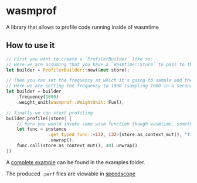 # wasmprof

A library that allows to profile code running inside of wasmtime

## How to use it

```rust
// First you want to create a `ProfilerBuilder` like so:
// Here we are assuming that you have a `Wasmtime::Store` to pass to the builder.
let builder = ProfilerBuilder::new(&mut store);

// Then you can set the frequency at which it's going to sample and the kind of weight to use:
// Here we are setting the frequency to 1000 (sampling 1000 in a second) and we chose `Fuel` as the weight
let builder = builder
    .frequency(1000)
    .weight_unit(wasmprof::WeightUnit::Fuel);

// finally we can start profiling
builder.profile(|store| {
    // here you would invoke some wasm function though wasmtime, something like this:
    let func = instance
                .get_typed_func::<i32, i32>(store.as_context_mut(), "fib")
                .unwrap();
    func.call(store.as_context_mut(), 40).unwrap()
})
```

A [complete example](https://github.com/Shopify/wasmprof/blob/main/examples/basic.rs) can be found in the examples folder.

The produced `.perf` files are viewable in [speedscope](https://speedscope.shopify.io/)

